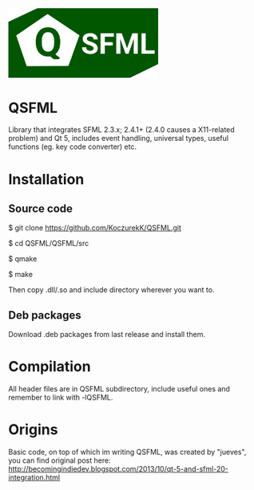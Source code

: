 <img src="https://raw.githubusercontent.com/KoczurekK/QSFML/master/logo/qsfml-original.png" width="300">

# QSFML
Library that integrates SFML 2.3.x; 2.4.1+ (2.4.0 causes a X11-related problem) and Qt 5, includes event handling, universal types, useful functions (eg. key code converter) etc.

# Installation
## Source code
$ git clone https://github.com/KoczurekK/QSFML.git

$ cd QSFML/QSFML/src

$ qmake

$ make

Then copy .dll/.so and include directory wherever you want to. 

## Deb packages
Download .deb packages from last release and install them.

# Compilation
All header files are in QSFML subdirectory, include useful ones and remember to link with -lQSFML.

# Origins
Basic code, on top of which im writing QSFML, was created by "jueves", you can find original post here: http://becomingindiedev.blogspot.com/2013/10/qt-5-and-sfml-20-integration.html
